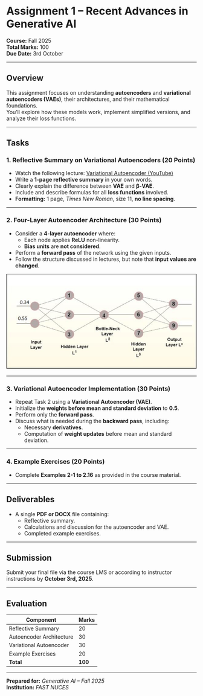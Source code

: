 # Assignment 1 – Recent Advances in Generative AI  
**Course:** Fall 2025  
**Total Marks:** 100  
**Due Date:** 3rd October  

---

## Overview
This assignment focuses on understanding **autoencoders** and **variational autoencoders (VAEs)**, their architectures, and their mathematical foundations.  
You’ll explore how these models work, implement simplified versions, and analyze their loss functions.

---

## Tasks

### 1. Reflective Summary on Variational Autoencoders (20 Points)
- Watch the following lecture: [Variational Autoencoder (YouTube)](https://www.youtube.com/watch?v=9zKuYvjFFS8)  
- Write a **1-page reflective summary** in your own words.  
- Clearly explain the difference between **VAE** and **β-VAE**.  
- Include and describe formulas for all **loss functions** involved.  
- **Formatting:** 1 page, *Times New Roman*, size 11, **no line spacing**.

---

### 2. Four-Layer Autoencoder Architecture (30 Points)
- Consider a **4-layer autoencoder** where:
  - Each node applies **ReLU** non-linearity.
  - **Bias units** are **not considered**.
- Perform a **forward pass** of the network using the given inputs.  
- Follow the structure discussed in lectures, but note that **input values are changed**.  

![](images/arc_snip.PNG)

---

### 3. Variational Autoencoder Implementation (30 Points)
- Repeat Task 2 using a **Variational Autoencoder (VAE)**.  
- Initialize the **weights before mean and standard deviation** to **0.5**.  
- Perform only the **forward pass**.  
- Discuss what is needed during the **backward pass**, including:
  - Necessary **derivatives**.
  - Computation of **weight updates** before mean and standard deviation.

---

### 4. Example Exercises (20 Points)
- Complete **Examples 2-1 to 2.16** as provided in the course material.  

---

## Deliverables
- A single **PDF or DOCX** file containing:
  - Reflective summary.
  - Calculations and discussion for the autoencoder and VAE.
  - Completed example exercises.

---

## Submission
Submit your final file via the course LMS or according to instructor instructions by **October 3rd, 2025**.

---

## Evaluation
| Component | Marks |
|------------|-------|
| Reflective Summary | 20 |
| Autoencoder Architecture | 30 |
| Variational Autoencoder | 30 |
| Example Exercises | 20 |
| **Total** | **100** |

---

**Prepared for:** *Generative AI – Fall 2025*  
**Institution:** *FAST NUCES*  

